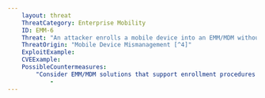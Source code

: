 ```yaml
---
    layout: threat
    ThreatCategory: Enterprise Mobility
    ID: EMM-6
    Threat: "An attacker enrolls a mobile device into an EMM/MDM without authorization of the device\'s owner, which facilitates further attacks against the device or tracking user behavior"
    ThreatOrigin: "Mobile Device Mismanagement [^4]"
    ExploitExample:
    CVEExample:
    PossibleCountermeasures:
        "Consider EMM/MDM solutions that support enrollment procedures that require users to expressly opt-in to management of their device, such as by issuing one-time enrollment tokens using an out-of-band channel or requiring enrollment be performed in person":
            - 
---
```

